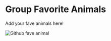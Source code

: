 # Group Favorite Animals
Add your fave animals here!

 ![Github fave animal](https://encrypted-tbn0.gstatic.com/images?q=tbn:ANd9GcRG_IP8TDqke8tcFAbvnh7n-NToT7DbNqPxdA&usqp=CAU)
